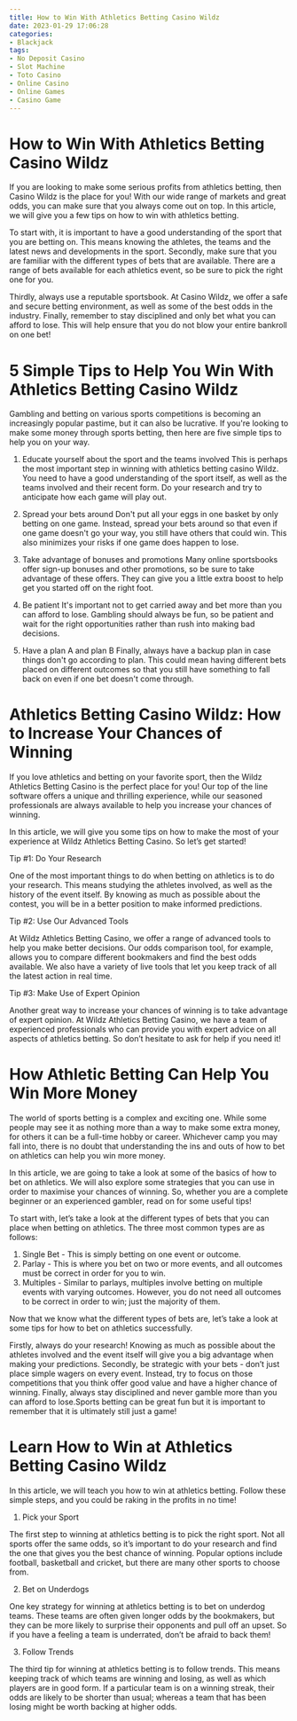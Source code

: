 ```yaml
---
title: How to Win With Athletics Betting Casino Wildz
date: 2023-01-29 17:06:28
categories:
- Blackjack
tags:
- No Deposit Casino
- Slot Machine
- Toto Casino
- Online Casino
- Online Games
- Casino Game
---
```



#  How to Win With Athletics Betting Casino Wildz

If you are looking to make some serious profits from athletics betting, then Casino Wildz is the place for you! With our wide range of markets and great odds, you can make sure that you always come out on top. In this article, we will give you a few tips on how to win with athletics betting.

To start with, it is important to have a good understanding of the sport that you are betting on. This means knowing the athletes, the teams and the latest news and developments in the sport. Secondly, make sure that you are familiar with the different types of bets that are available. There are a range of bets available for each athletics event, so be sure to pick the right one for you.

Thirdly, always use a reputable sportsbook. At Casino Wildz, we offer a safe and secure betting environment, as well as some of the best odds in the industry. Finally, remember to stay disciplined and only bet what you can afford to lose. This will help ensure that you do not blow your entire bankroll on one bet!

#  5 Simple Tips to Help You Win With Athletics Betting Casino Wildz



Gambling and betting on various sports competitions is becoming an increasingly popular pastime, but it can also be lucrative. If you're looking to make some money through sports betting, then here are five simple tips to help you on your way.

1. Educate yourself about the sport and the teams involved
This is perhaps the most important step in winning with athletics betting casino Wildz. You need to have a good understanding of the sport itself, as well as the teams involved and their recent form. Do your research and try to anticipate how each game will play out.

2. Spread your bets around
Don't put all your eggs in one basket by only betting on one game. Instead, spread your bets around so that even if one game doesn't go your way, you still have others that could win. This also minimizes your risks if one game does happen to lose.
3. Take advantage of bonuses and promotions
Many online sportsbooks offer sign-up bonuses and other promotions, so be sure to take advantage of these offers. They can give you a little extra boost to help get you started off on the right foot.
4. Be patient
It's important not to get carried away and bet more than you can afford to lose. Gambling should always be fun, so be patient and wait for the right opportunities rather than rush into making bad decisions.
5. Have a plan A and plan B
Finally, always have a backup plan in case things don't go according to plan. This could mean having different bets placed on different outcomes so that you still have something to fall back on even if one bet doesn't come through.

#  Athletics Betting Casino Wildz: How to Increase Your Chances of Winning

If you love athletics and betting on your favorite sport, then the Wildz Athletics Betting Casino is the perfect place for you! Our top of the line software offers a unique and thrilling experience, while our seasoned professionals are always available to help you increase your chances of winning.

In this article, we will give you some tips on how to make the most of your experience at Wildz Athletics Betting Casino. So let’s get started!

Tip #1: Do Your Research

One of the most important things to do when betting on athletics is to do your research. This means studying the athletes involved, as well as the history of the event itself. By knowing as much as possible about the contest, you will be in a better position to make informed predictions.

Tip #2: Use Our Advanced Tools

At Wildz Athletics Betting Casino, we offer a range of advanced tools to help you make better decisions. Our odds comparison tool, for example, allows you to compare different bookmakers and find the best odds available. We also have a variety of live tools that let you keep track of all the latest action in real time.

Tip #3: Make Use of Expert Opinion

Another great way to increase your chances of winning is to take advantage of expert opinion. At Wildz Athletics Betting Casino, we have a team of experienced professionals who can provide you with expert advice on all aspects of athletics betting. So don’t hesitate to ask for help if you need it!

#  How Athletic Betting Can Help You Win More Money 

The world of sports betting is a complex and exciting one. While some people may see it as nothing more than a way to make some extra money, for others it can be a full-time hobby or career. Whichever camp you may fall into, there is no doubt that understanding the ins and outs of how to bet on athletics can help you win more money.

In this article, we are going to take a look at some of the basics of how to bet on athletics. We will also explore some strategies that you can use in order to maximise your chances of winning. So, whether you are a complete beginner or an experienced gambler, read on for some useful tips!

To start with, let’s take a look at the different types of bets that you can place when betting on athletics. The three most common types are as follows: 
1) Single Bet - This is simply betting on one event or outcome. 
2) Parlay - This is where you bet on two or more events, and all outcomes must be correct in order for you to win. 
3) Multiples - Similar to parlays, multiples involve betting on multiple events with varying outcomes. However, you do not need all outcomes to be correct in order to win; just the majority of them.

Now that we know what the different types of bets are, let’s take a look at some tips for how to bet on athletics successfully.

Firstly, always do your research! Knowing as much as possible about the athletes involved and the event itself will give you a big advantage when making your predictions. Secondly, be strategic with your bets - don’t just place simple wagers on every event. Instead, try to focus on those competitions that you think offer good value and have a higher chance of winning. Finally, always stay disciplined and never gamble more than you can afford to lose.Sports betting can be great fun but it is important to remember that it is ultimately still just a game!

#  Learn How to Win at Athletics Betting Casino Wildz

In this article, we will teach you how to win at athletics betting. Follow these simple steps, and you could be raking in the profits in no time!

1. Pick your Sport

The first step to winning at athletics betting is to pick the right sport. Not all sports offer the same odds, so it’s important to do your research and find the one that gives you the best chance of winning. Popular options include football, basketball and cricket, but there are many other sports to choose from.

2. Bet on Underdogs

One key strategy for winning at athletics betting is to bet on underdog teams. These teams are often given longer odds by the bookmakers, but they can be more likely to surprise their opponents and pull off an upset. So if you have a feeling a team is underrated, don’t be afraid to back them!

3. Follow Trends

The third tip for winning at athletics betting is to follow trends. This means keeping track of which teams are winning and losing, as well as which players are in good form. If a particular team is on a winning streak, their odds are likely to be shorter than usual; whereas a team that has been losing might be worth backing at higher odds.